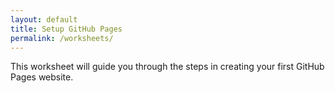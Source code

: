 ```yaml
---
layout: default
title: Setup GitHub Pages
permalink: /worksheets/
---
```


This worksheet will guide you through the steps in creating your first GitHub Pages website.
